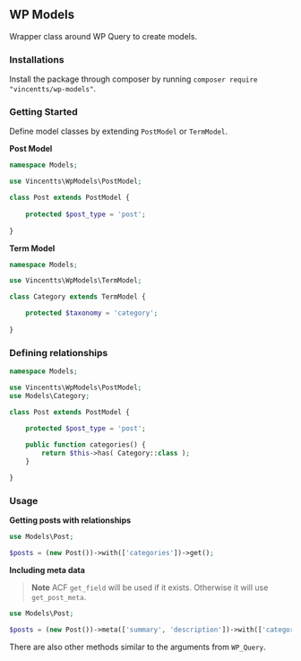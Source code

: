 ## WP Models
Wrapper class around WP Query to create models.

### Installations
Install the package through composer by running `composer require "vincentts/wp-models"`.

### Getting Started

Define model classes by extending `PostModel` or `TermModel`.


<b>Post Model</b>
```php
namespace Models;

use Vincentts\WpModels\PostModel;

class Post extends PostModel {
    
    protected $post_type = 'post';
    
}

```

<b>Term Model</b>
```php
namespace Models;

use Vincentts\WpModels\TermModel;

class Category extends TermModel {

    protected $taxonomy = 'category';
    
}
```

### Defining relationships

```php
namespace Models;

use Vincentts\WpModels\PostModel;
use Models\Category;

class Post extends PostModel {
    
    protected $post_type = 'post';

    public function categories() {
        return $this->has( Category::class );
    }

}
```

### Usage

<b>Getting posts with relationships</b>
```php
use Models\Post;

$posts = (new Post())->with(['categories'])->get();
```

<b>Including meta data</b>
> **Note** ACF `get_field` will be used if it exists. Otherwise it will use `get_post_meta`.
```php
use Models\Post;

$posts = (new Post())->meta(['summary', 'description'])->with(['categories'])->get();
```

There are also other methods similar to the arguments from `WP_Query`.